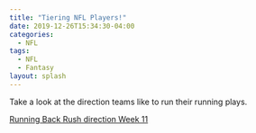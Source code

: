 ```yaml
---
title: "Tiering NFL Players!"
date: 2019-12-26T15:34:30-04:00
categories:
  - NFL
tags:
  - NFL
  - Fantasy
layout: splash
---
```


Take a look at the direction teams like to run their running plays.

[Running Back Rush direction Week 11](/assets/images/QB-PPR.png)

[My twitter]: https://twitter.com/ViralVis
